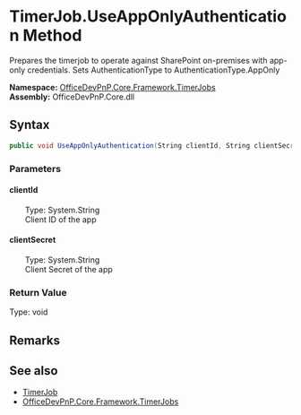 # TimerJob.UseAppOnlyAuthentication Method  
 Prepares the timerjob to operate against SharePoint on-premises with app-only credentials. Sets AuthenticationType to AuthenticationType.AppOnly   

**Namespace:** [OfficeDevPnP.Core.Framework.TimerJobs](OfficeDevPnP.Core.Framework.TimerJobs.md)  
**Assembly:** OfficeDevPnP.Core.dll  
## Syntax
```C#
public void UseAppOnlyAuthentication(String clientId, String clientSecret)
```
### Parameters
#### clientId  
&emsp;&emsp;Type: System.String  
&emsp;&emsp;Client ID of the app  

  

#### clientSecret  
&emsp;&emsp;Type: System.String  
&emsp;&emsp;Client Secret of the app  

  

### Return Value
Type: void  

## Remarks
  
## See also
- [TimerJob](OfficeDevPnP.Core.Framework.TimerJobs.TimerJob.md) 
- [OfficeDevPnP.Core.Framework.TimerJobs](OfficeDevPnP.Core.Framework.TimerJobs.md) 
